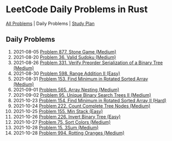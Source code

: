 LeetCode Daily Problems in Rust
===============================

[All Problems](README.md) | Daily Problems | [Study Plan](STUDY_PLAN.md)

Daily Problems
--------------

1. 2021-08-05 [Problem 877. Stone Game (Medium)](problem_0877/)
2. 2021-08-20 [Problem 36. Valid Sudoku (Medium)](problem_0036/)
3. 2021-08-26 [Problem 331. Verify Preorder Serialization of a Binary Tree (Medium)](problem_0331/)
4. 2021-08-30 [Problem 598. Range Addition II (Easy)](problem_0598/)
5. 2021-08-31 [Problem 153. Find Minimum in Rotated Sorted Array (Medium)](problem_0153/)
6. 2021-09-01 [Problem 565. Array Nesting (Medium)](problem_0565/)
7. 2021-09-02 [Problem 95. Unique Binary Search Trees II (Medium)](problem_0095/)
8. 2021-10-23 [Problem 154. Find Minimum in Rotated Sorted Array II (Hard)](problem_0154/)
9. 2021-10-24 [Problem 222. Count Complete Tree Nodes (Medium)](problem_0222/)
10. 2021-10-25 [Problem 155. Min Stack (Easy)](problem_0155/)
11. 2021-10-26 [Problem 226. Invert Binary Tree (Easy)](problem_0226/)
12. 2021-10-27 [Problem 75. Sort Colors (Medium)](problem_0075/)
13. 2021-10-28 [Problem 15. 3Sum (Medium)](problem_0015/)
14. 2021-10-28 [Problem 994. Rotting Oranges (Medium)](problem_0994/)
